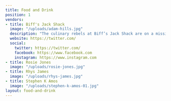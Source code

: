 ```yaml
---
title: Food and Drink
position: 1
vendors:
- title: Biff's Jack Shack
  image: "/uploads/adam-hills.jpg"
  description: "The culinary rebels at Biff’s Jack Shack are on a mission to change the way you think about vegan food. Hell-bent on making the most drool-inducing non-meat food on the planet; expect stacked burgers and banging hot wings, cunningly created from crispy-fried jackfruit and a range of other secret ingredients. Whether you’re a devout vegan or a hardened carnivore – Biff’s Jack Shack is a game changer!"
  website: https://twitter.com/
  social:
    twitter: https://twitter.com/
    facebook: https://www.facebook.com
    instagram: https://www.instagram.com
- title: Rosie Jones
  image: "/uploads/rosie-jones.jpg"
- title: Rhys James
  image: "/uploads/rhys-james.jpg"
- title: Stephen K Amos
  image: "/uploads/stephen-k-amos-01.jpg"
layout: food-and-drink
---
```


